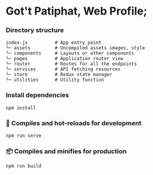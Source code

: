 # Got't Patiphat, Web Profile;

### Directory structure
```
index.js          # App entry point
└─ assets         # Uncompiled assets images, style
└─ components     # Layouts or other components
└─ pages          # Application router view
└─ router         # Routes for all the endpoints
└─ services       # API fetching resources
└─ store          # Redux state manager
└─ utilities      # Utility function
```

### Install dependencies
```
npm install
```

### 🚀 Compiles and hot-reloads for development
```
npm run serve
```

### 📦 Compiles and minifies for production
```
npm run build
```